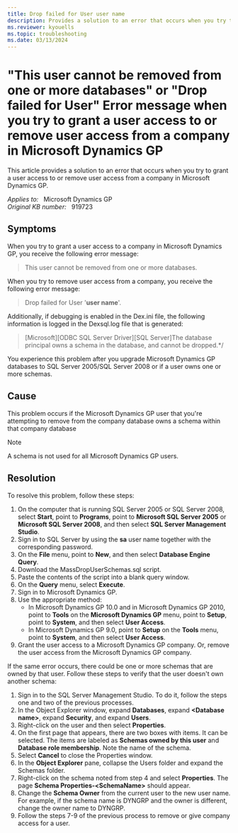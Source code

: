 ```yaml
---
title: Drop failed for User user name
description: Provides a solution to an error that occurs when you try to grant a user access to or remove user access from a company in Microsoft Dynamics GP.
ms.reviewer: kyouells
ms.topic: troubleshooting
ms.date: 03/13/2024
---
```

# "This user cannot be removed from one or more databases" or "Drop failed for User" Error message when you try to grant a user access to or remove user access from a company in Microsoft Dynamics GP

This article provides a solution to an error that occurs when you try to grant a user access to or remove user access from a company in Microsoft Dynamics GP.

_Applies to:_ &nbsp; Microsoft Dynamics GP  
_Original KB number:_ &nbsp; 919723

## Symptoms

When you try to grant a user access to a company in Microsoft Dynamics GP, you receive the following error message:
> This user cannot be removed from one or more databases.

When you try to remove user access from a company, you receive the following error message:
> Drop failed for User '**user name**'.

Additionally, if debugging is enabled in the Dex.ini file, the following information is logged in the Dexsql.log file that is generated:

> [Microsoft][ODBC SQL Server Driver][SQL Server]The database principal owns a schema in the database, and cannot be dropped.*/

You experience this problem after you upgrade Microsoft Dynamics GP databases to SQL Server 2005/SQL Server 2008 or if a user owns one or more schemas.

## Cause

This problem occurs if the Microsoft Dynamics GP user that you're attempting to remove from the company database owns a schema within that company database

> [!NOTE]
> A schema is not used for all Microsoft Dynamics GP users.

## Resolution

To resolve this problem, follow these steps:

1. On the computer that is running SQL Server 2005 or SQL Server 2008, select **Start**, point to **Programs**, point to **Microsoft SQL Server 2005** or **Microsoft SQL Server 2008**, and then select **SQL Server Management Studio**.
2. Sign in to SQL Server by using the **sa** user name together with the corresponding password.
3. On the **File** menu, point to **New**, and then select **Database Engine Query**.
4. Download the MassDropUserSchemas.sql script.
5. Paste the contents of the script into a blank query window.
6. On the **Query** menu, select **Execute**.
7. Sign in to Microsoft Dynamics GP.
8. Use the appropriate method:
   - In Microsoft Dynamics GP 10.0 and in Microsoft Dynamics GP 2010, point to **Tools** on the **Microsoft Dynamics GP** menu, point to **Setup**, point to **System**, and then select **User Access**.
   - In Microsoft Dynamics GP 9.0, point to **Setup** on the **Tools** menu, point to **System**, and then select **User Access**.
9. Grant the user access to a Microsoft Dynamics GP company. Or, remove the user access from the Microsoft Dynamics GP company.

If the same error occurs, there could be one or more schemas that are owned by that user. Follow these steps to verify that the user doesn't own another schema:

1. Sign in to the SQL Server Management Studio. To do it, follow the steps one and two of the previous processes.
2. In the Object Explorer window, expand **Databases**, expand **\<Database name>**, expand **Security**, and expand **Users**.
3. Right-click on the user and then select **Properties**.
4. On the first page that appears, there are two boxes with items. It can be selected. The items are labeled as **Schemas owned by this user** and **Database role membership**. Note the name of the schema.
5. Select **Cancel** to close the Properties window.
6. In the **Object Explorer** pane, collapse the Users folder and expand the Schemas folder.
7. Right-click on the schema noted from step 4 and select **Properties**. The page **Schema Properties-\<SchemaName>** should appear.
8. Change the **Schema Owner** from the current user to the new user name. For example, if the schema name is DYNGRP and the owner is different, change the owner name to DYNGRP.
9. Follow the steps 7-9 of the previous process to remove or give company access for a user.
